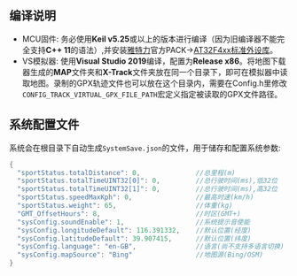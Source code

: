 ## 编译说明
* MCU固件: 务必使用**Keil v5.25**或以上的版本进行编译（因为旧编译器不能完全支持**C++ 11**的语法）,并安装[雅特力](https://www.arterytek.com/cn/index.jsp)官方PACK->[AT32F4xx标准外设库](http://www.arterytek.com/download/Pack_Keil_AT32F4xx_CH_V1.3.4.zip)。
* VS模拟器: 使用**Visual Studio 2019**编译，配置为**Release x86**。将地图下载器生成的**MAP**文件夹和**X-Track**文件夹放在同一个目录下，即可在模拟器中读取地图。录制的GPX轨迹文件也可以放在这个目录内，需要在Config.h里修改```CONFIG_TRACK_VIRTUAL_GPX_FILE_PATH```宏定义指定被读取的GPX文件路径。

## 系统配置文件
系统会在根目录下自动生成`SystemSave.json`的文件，用于储存和配置系统参数:
```C
{
  "sportStatus.totalDistance": 0,              //总里程(m)
  "sportStatus.totalTimeUINT32[0]": 0,         //总行驶时间(ms),低32位
  "sportStatus.totalTimeUINT32[1]": 0,         //总行驶时间(ms),高32位
  "sportStatus.speedMaxKph": 0,                //最高时速(km/h)
  "sportStatus.weight": 65,                    //体重(kg)
  "GMT_OffsetHours": 8,                        //时区(GMT+)
  "sysConfig.soundEnable": 1,                  //系统提示音使能
  "sysConfig.longitudeDefault": 116.391332,    //默认位置(经度)
  "sysConfig.latitudeDefault": 39.907415,      //默认位置(纬度)
  "sysConfig.language": "en-GB",               //语言(尚不支持多语言切换)
  "sysConfig.mapSource": "Bing"                //地图源(Bing/OSM)
}
```
